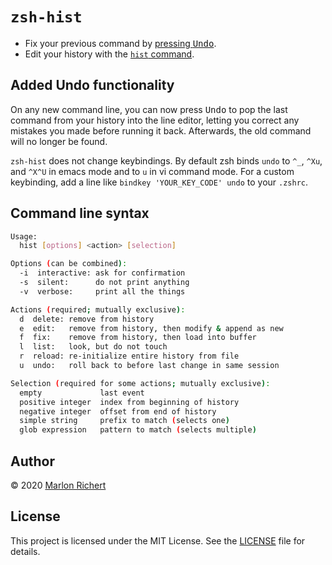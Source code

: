 # `zsh-hist`
* Fix your previous command by [pressing <kbd>Undo</kbd>](#added-undo-functionality).
* Edit your history with the [`hist` command](#command-line-syntax).

## Added Undo functionality
On any new command line, you can now press <kbd>Undo</kbd> to pop the last command from your
history into the line editor, letting you correct any mistakes you made before running it back.
Afterwards, the old command will no longer be found.

`zsh-hist` does not change keybindings. By default zsh binds `undo` to `^_`, `^Xu`, and `^X^U`
in emacs mode and to `u` in vi command mode. For a custom keybinding, add a line like
`bindkey 'YOUR_KEY_CODE' undo` to your `.zshrc`.

## Command line syntax
```sh
Usage:
  hist [options] <action> [selection]

Options (can be combined):
  -i  interactive: ask for confirmation
  -s  silent:      do not print anything
  -v  verbose:     print all the things

Actions (required; mutually exclusive):
  d  delete: remove from history
  e  edit:   remove from history, then modify & append as new
  f  fix:    remove from history, then load into buffer
  l  list:   look, but do not touch
  r  reload: re-initialize entire history from file
  u  undo:   roll back to before last change in same session

Selection (required for some actions; mutually exclusive):
  empty             last event
  positive integer  index from beginning of history
  negative integer  offset from end of history
  simple string     prefix to match (selects one)
  glob expression   pattern to match (selects multiple)
```

## Author
© 2020 [Marlon Richert](https://github.com/marlonrichert)

## License
This project is licensed under the MIT License. See the
[LICENSE](/marlonrichert/zsh-hist/LICENSE) file for details.
